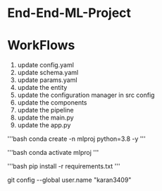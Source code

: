 # End-End-ML-Project

# WorkFlows
1. update config.yaml
2. update schema.yaml
3. update params.yaml
4. update the entity
5. update the configuration manager in src config
6. update the components
7. update the pipeline
8. update the main.py
9. update the app.py

'''bash
conda create -n mlproj python=3.8 -y
''' 

'''bash 
conda activate mlproj
''' 

'''bash
pip install -r requirements.txt 
''' 

git config --global user.name "karan3409"